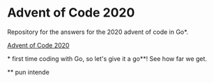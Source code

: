 # Advent of Code 2020

Repository for the answers for the 2020 advent of code in Go*. 

[Advent of Code 2020](https://adventofcode.com/)

\* first time coding with Go, so let's give it a go**! See how far we get.

\** pun intende
